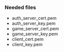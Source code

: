 ### Needed files
- auth_server_cert.pem
- auth_server_key.pem
- game_server_cert.pem
- game_server_key.pem
- client_cert.pem
- client_key.pem
